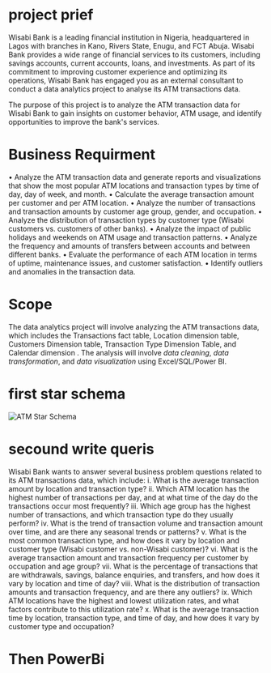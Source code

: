 # project prief
Wisabi Bank is a leading financial institution in Nigeria, headquartered in Lagos with branches in Kano, Rivers State, Enugu, and FCT Abuja. Wisabi Bank provides a wide range of financial services to its customers, including savings accounts, current accounts, loans, and investments. As part of its commitment to improving customer experience and optimizing its operations, Wisabi Bank has engaged you as an external consultant to conduct a data analytics project to analyse its ATM transactions data.

The purpose of this project is to analyze the ATM transaction data for Wisabi Bank to gain insights on customer behavior, ATM usage, and identify opportunities to improve the bank's services.
 # Business Requirment

•	Analyze the ATM transaction data and generate reports and visualizations that show the most popular ATM locations and transaction types by time of day, day of week, and month.
•	Calculate the average transaction amount per customer and per ATM location.
•	Analyze the number of transactions and transaction amounts by customer age group, gender, and occupation.
•	Analyze the distribution of transaction types by customer type (Wisabi customers vs. customers of other banks).
•	Analyze the impact of public holidays and weekends on ATM usage and transaction patterns.
•	Analyze the frequency and amounts of transfers between accounts and between different banks.
•	Evaluate the performance of each ATM location in terms of uptime, maintenance issues, and customer satisfaction.
•	Identify outliers and anomalies in the transaction data.

 # Scope
The data analytics project will involve analyzing the ATM transactions data, which includes the Transactions fact table,
Location dimension table,
Customers Dimension table,
Transaction Type Dimension Table,
 and Calendar dimension
. The analysis will involve *data cleaning*, *data transformation*, and *data visualization* using Excel/SQL/Power BI.
# first star schema
![ATM Star Schema](https://github.com/Mario-farouk/ATM/assets/136117708/e378fc26-dbda-461c-850a-a8b8ac0f113a)
 # secound write queris 
 Wisabi Bank wants to answer several business problem questions related to its ATM transactions data, which include:
i.	What is the average transaction amount by location and transaction type?
ii.	Which ATM location has the highest number of transactions per day, and at what time of the day do the transactions occur most frequently?
iii.	Which age group has the highest number of transactions, and which transaction type do they usually perform?
iv.	What is the trend of transaction volume and transaction amount over time, and are there any seasonal trends or patterns?
v.	What is the most common transaction type, and how does it vary by location and customer type (Wisabi customer vs. non-Wisabi customer)?
vi.	What is the average transaction amount and transaction frequency per customer by occupation and age group?
vii.	What is the percentage of transactions that are withdrawals, savings, balance enquiries, and transfers, and how does it vary by location and time of day?
viii.	What is the distribution of transaction amounts and transaction frequency, and are there any outliers?
ix.	Which ATM locations have the highest and lowest utilization rates, and what factors contribute to this utilization rate?
x.	What is the average transaction time by location, transaction type, and time of day, and how does it vary by customer type and occupation?
# Then PowerBi 

